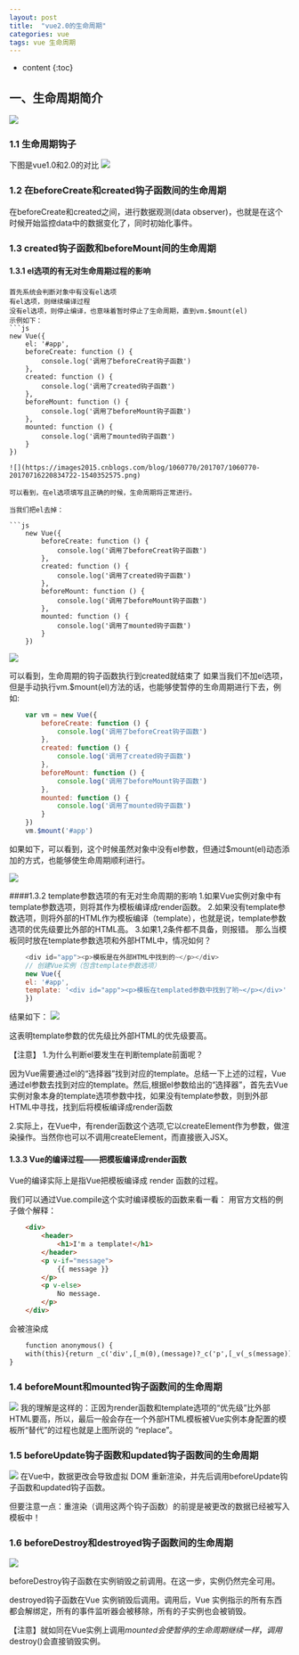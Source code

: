 ```yaml
---
layout: post
title:  "vue2.0的生命周期"
categories: vue
tags: vue 生命周期
---
```


* content
{:toc}
## 一、生命周期简介

![](https://segmentfault.com/img/bVEo3w?w=1200&h=2800)

### 1.1 生命周期钩子
下图是vue1.0和2.0的对比
![](https://segmentfault.com/img/bVEs9x?w=847&h=572)

### 1.2 在beforeCreate和created钩子函数间的生命周期
在beforeCreate和created之间，进行数据观测(data observer)，也就是在这个时候开始监控data中的数据变化了，同时初始化事件。

### 1.3 created钩子函数和beforeMount间的生命周期
#### 1.3.1 el选项的有无对生命周期过程的影响
	首先系统会判断对象中有没有el选项
	有el选项，则继续编译过程
	没有el选项，则停止编译，也意味着暂时停止了生命周期，直到vm.$mount(el)
	示例如下：
	```js
	new Vue({
		el: '#app',
		beforeCreate: function () {
			console.log('调用了beforeCreat钩子函数')
		},
		created: function () {
			console.log('调用了created钩子函数')
		},
		beforeMount: function () {
			console.log('调用了beforeMount钩子函数')
		},
		mounted: function () {
			console.log('调用了mounted钩子函数')
		}
	})
```
![](https://images2015.cnblogs.com/blog/1060770/201707/1060770-20170716220834722-1540352575.png)

可以看到，在el选项填写且正确的时候，生命周期将正常进行。
 
当我们把el去掉：

```js
	new Vue({
		beforeCreate: function () {
			console.log('调用了beforeCreat钩子函数')
		},
		created: function () {
			console.log('调用了created钩子函数')
		},
		beforeMount: function () {
			console.log('调用了beforeMount钩子函数')
		},
		mounted: function () {
			console.log('调用了mounted钩子函数')
		}
	})

```
![](https://images2015.cnblogs.com/blog/1060770/201707/1060770-20170716220900332-377637202.png)

可以看到，生命周期的钩子函数执行到created就结束了
如果当我们不加el选项，但是手动执行vm.$mount(el)方法的话，也能够使暂停的生命周期进行下去，例如:

```js
	var vm = new Vue({
		beforeCreate: function () {
			console.log('调用了beforeCreat钩子函数')
		},
		created: function () {
			console.log('调用了created钩子函数')
		},
		beforeMount: function () {
			console.log('调用了beforeMount钩子函数')
		},
		mounted: function () {
			console.log('调用了mounted钩子函数')
		}
	})
	vm.$mount('#app')

```

如果如下，可以看到，这个时候虽然对象中没有el参数，但通过$mount(el)动态添加的方式，也能够使生命周期顺利进行。

![](https://images2015.cnblogs.com/blog/1060770/201707/1060770-20170716220914082-523984759.png)

####1.3.2 template参数选项的有无对生命周期的影响
1.如果Vue实例对象中有template参数选项，则将其作为模板编译成render函数。
2.如果没有template参数选项，则将外部的HTML作为模板编译（template），也就是说，template参数选项的优先级要比外部的HTML高。
3.如果1,2条件都不具备，则报错。
那么当模板同时放在template参数选项和外部HTML中，情况如何？

```js
	<div id="app"><p>模板是在外部HTML中找到的~</p></div>
	// 创建Vue实例（包含template参数选项）
	new Vue({
	el: '#app',
	template: '<div id="app"><p>模板在templated参数中找到了哟~</p></div>'
	})
```
结果如下：
![](https://images2015.cnblogs.com/blog/1060770/201707/1060770-20170716221128019-208776221.png)

这表明template参数的优先级比外部HTML的优先级要高。

【注意】
1.为什么判断el要发生在判断template前面呢？
 
因为Vue需要通过el的“选择器”找到对应的template。总结一下上述的过程，Vue通过el参数去找到对应的template。然后,根据el参数给出的“选择器”，首先去Vue实例对象本身的template选项参数中找，如果没有template参数，则到外部HTML中寻找，找到后将模板编译成render函数
 
2.实际上，在Vue中，有render函数这个选项,它以createElement作为参数，做渲染操作。当然你也可以不调用createElement，而直接嵌入JSX。

#### 1.3.3 Vue的编译过程——把模板编译成render函数
Vue的编译实际上是指Vue把模板编译成 render 函数的过程。
 
我们可以通过Vue.compile这个实时编译模板的函数来看一看：
用官方文档的例子做个解释：

```html
	<div>
		<header>
			<h1>I'm a template!</h1>
		</header>
		<p v-if="message">
			{{ message }}
		</p>
		<p v-else>
			No message.
		</p>
	</div>
```
会被渲染成

```html
	function anonymous() {
	with(this){return _c('div',[_m(0),(message)?_c('p',[_v(_s(message))]):_c('p',[_v("No message.")])])}
}
```

### 1.4 beforeMount和mounted钩子函数间的生命周期
![](https://images2015.cnblogs.com/blog/1060770/201707/1060770-20170716221246832-16408336.png)
我的理解是这样的：正因为render函数和template选项的“优先级”比外部HTML要高，所以，最后一般会存在一个外部HTML模板被Vue实例本身配置的模板所“替代”的过程也就是上图所说的 “replace”。

### 1.5 beforeUpdate钩子函数和updated钩子函数间的生命周期
![](https://images2015.cnblogs.com/blog/1060770/201707/1060770-20170716221345957-955065712.png)
在Vue中，数据更改会导致虚拟 DOM 重新渲染，并先后调用beforeUpdate钩子函数和updated钩子函数。
 
但要注意一点：重渲染（调用这两个钩子函数）的前提是被更改的数据已经被写入模板中！

### 1.6 beforeDestroy和destroyed钩子函数间的生命周期
![](https://images2015.cnblogs.com/blog/1060770/201707/1060770-20170716221516332-283548713.png)

beforeDestroy钩子函数在实例销毁之前调用。在这一步，实例仍然完全可用。
 
destroyed钩子函数在Vue 实例销毁后调用。调用后，Vue 实例指示的所有东西都会解绑定，所有的事件监听器会被移除，所有的子实例也会被销毁。

【注意】就如同在Vue实例上调用$mounted会使暂停的生命周期继续一样，调用$destroy()会直接销毁实例。
